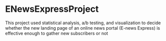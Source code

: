 # ENewsExpressProject
This project used statistical analysis, a/b testing, and visualization to decide whether the new landing page of an online news portal (E-news Express) is effective enough to gather new subscribers or not
